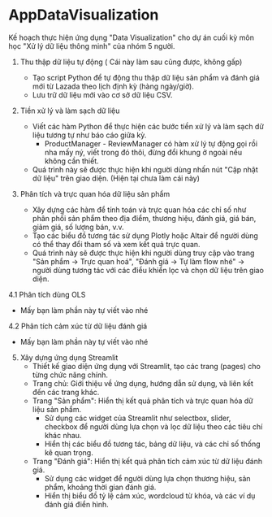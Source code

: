 # AppDataVisualization

Kế hoạch thực hiện ứng dụng "Data Visualization" cho dự án cuối kỳ môn học "Xử lý dữ liệu thông minh" của nhóm 5 người.

1. Thu thập dữ liệu tự động ( Cái này làm sau cũng được, không gấp)
   - Tạo script Python để tự động thu thập dữ liệu sản phẩm và đánh giá mới từ Lazada theo lịch định kỳ (hàng ngày/giờ).
   - Lưu trữ dữ liệu mới vào cơ sở dữ liệu CSV.

2. Tiền xử lý và làm sạch dữ liệu
   - Viết các hàm Python để thực hiện các bước tiền xử lý và làm sạch dữ liệu tương tự như báo cáo giữa kỳ.
     - ProductManager - ReviewManager có hàm xử lý tự động gọi rồi nha mấy ný, viết trong đó thôi, đừng đổi khung ở ngoài nếu không cần thiết.
   - Quá trình này sẽ được thực hiện khi người dùng nhấn nút "Cập nhật dữ liệu" trên giao diện. (Hiện tại chưa làm cái này)

3. Phân tích và trực quan hóa dữ liệu sản phẩm
   - Xây dựng các hàm để tính toán và trực quan hóa các chỉ số như phân phối sản phẩm theo địa điểm, thương hiệu, đánh giá, giá bán, giảm giá, số lượng bán, v.v.
   - Tạo các biểu đồ tương tác sử dụng Plotly hoặc Altair để người dùng có thể thay đổi tham số và xem kết quả trực quan.
   - Quá trình này sẽ được thực hiện khi người dùng truy cập vào trang "Sản phẩm -> Trực quan hoá", "Đánh giá -> Tự làm flow nhé" -> người dùng tương tác với các điều khiển lọc và chọn dữ liệu trên giao diện.

4.1 Phân tích dùng OLS
   - Mấy bạn làm phần này tự viết vào nhé

4.2 Phân tích cảm xúc từ dữ liệu đánh giá
   - Mấy bạn làm phần này tự viết vào nhé
   
5. Xây dựng ứng dụng Streamlit
   - Thiết kế giao diện ứng dụng với Streamlit, tạo các trang (pages) cho từng chức năng chính.
   - Trang chủ: Giới thiệu về ứng dụng, hướng dẫn sử dụng, và liên kết đến các trang khác.
   - Trang "Sản phẩm": Hiển thị kết quả phân tích và trực quan hóa dữ liệu sản phẩm.
     - Sử dụng các widget của Streamlit như selectbox, slider, checkbox để người dùng lựa chọn và lọc dữ liệu theo các tiêu chí khác nhau.
     - Hiển thị các biểu đồ tương tác, bảng dữ liệu, và các chỉ số thống kê quan trọng.
   - Trang "Đánh giá": Hiển thị kết quả phân tích cảm xúc từ dữ liệu đánh giá.
     - Sử dụng các widget để người dùng lựa chọn thương hiệu, sản phẩm, khoảng thời gian đánh giá.
     - Hiển thị biểu đồ tỷ lệ cảm xúc, wordcloud từ khóa, và các ví dụ đánh giá điển hình.
